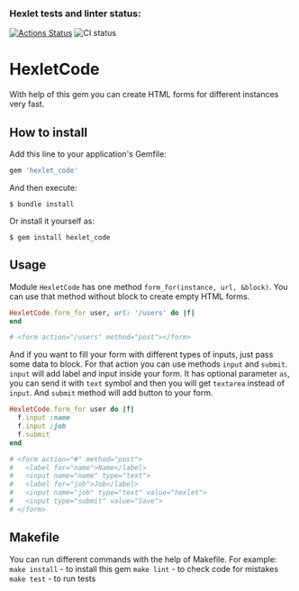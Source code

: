 ### Hexlet tests and linter status:
[![Actions Status](https://github.com/AntonLettuce/rails-project-63/workflows/hexlet-check/badge.svg)](https://github.com/AntonLettuce/rails-project-63/actions)
![CI status](https://github.com/AntonLettuce/rails-project-63/actions/workflows/main.yml/badge.svg)

# HexletCode

With help of this gem you can create HTML forms for different instances very fast. 

## How to install

Add this line to your application's Gemfile:

```ruby
gem 'hexlet_code'
```

And then execute:

    $ bundle install

Or install it yourself as:

    $ gem install hexlet_code

## Usage

Module `HexletCode` has one method `form_for(instance, url, &block)`.
You can use that method without block to create empty HTML forms.

```ruby
HexletCode.form_for user, url: '/users' do |f|
end

# <form action="/users" method="post"></form>
```

And if you want to fill your form with different types of inputs, just pass some data to block. For that action you can use methods `input` and `submit`.
`input` will add label and input inside your form. It has optional parameter `as`, you can send it with `text` symbol and then you will get `textarea` instead of `input`.
And `submit` method will add button to your form.

```ruby
HexletCode.form_for user do |f|
  f.input :name
  f.input :job
  f.submit
end

# <form action="#" method="post">
#   <label for="name">Name</label>
#   <input name="name" type="text">
#   <label for="job">Job</label>
#   <input name="job" type="text" value="hexlet">
#   <input type="submit" value="Save">
# </form>
```

## Makefile
You can run different commands with the help of Makefile.
For example:
`make install` - to install this gem
`make lint` - to check code for mistakes
`make test` - to run tests
